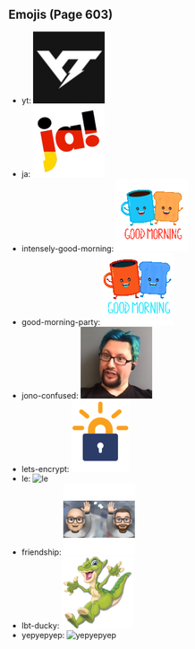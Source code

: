 
## Emojis (Page 603)

* yt: ![yt](output/yt.png)
* ja: ![ja](output/ja.png)
* intensely-good-morning: ![intensely-good-morning](output/intensely-good-morning.gif)
* good-morning-party: ![good-morning-party](output/good-morning-party.gif)
* jono-confused: ![jono-confused](output/jono-confused.png)
* lets-encrypt: ![lets-encrypt](output/lets-encrypt.png)
* le: ![le](output/le)
* friendship: ![friendship](output/friendship.gif)
* lbt-ducky: ![lbt-ducky](output/lbt-ducky.png)
* yepyepyep: ![yepyepyep](output/yepyepyep)
